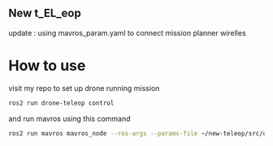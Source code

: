 ## New t_EL_eop
update : using mavros_param.yaml to connect mission planner wirelles
# How to use
visit my repo to set up drone
running mission
```sh
ros2 run drone-teleop control
```
and run mavros using this command
```sh
ros2 run mavros mavros_node --ros-args --params-file ~/new-teleop/src/drone-teleop/config/mavros_param.yaml
```
